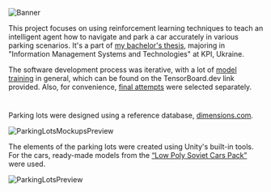 ![Banner](https://github.com/yuradanyliuk/AutonomousParking/assets/56362999/7a597506-8a39-4713-8796-9ce82856b69b)

This project focuses on using reinforcement learning techniques to teach an intelligent agent how to navigate and park a car accurately in various parking scenarios.
It's a part of [my bachelor's thesis](https://drive.google.com/drive/folders/1YK7YRnL6dpJ33humapjptR0H9O5MAja_), majoring in "Information Management Systems and Technologies" at KPI, Ukraine.

The software development process was iterative, with a lot of [model training](https://tensorboard.dev/experiment/wW80LL6ySPGVxk6jJeQvRw) in general, which can be found on the TensorBoard.dev link provided.
Also, for convenience, [final attempts](https://tensorboard.dev/experiment/snac9DewTPWmc1rOr1o9kA) were selected separately.
#
Parking lots were designed using a reference database, [dimensions.com](https://www.dimensions.com).

![ParkingLotsMockupsPreview](https://github.com/yuradanyliuk/AutonomousParking/assets/56362999/1c3759db-2399-4041-9201-e7ec58817018)

The elements of the parking lots were created using Unity's built-in tools. For the cars, ready-made models from the [“Low Poly Soviet Cars Pack”](https://assetstore.unity.com/packages/3d/vehicles/low-poly-soviet-cars-pack-184453) were used.

![ParkingLotsPreview](https://github.com/yuradanyliuk/AutonomousParking/assets/56362999/55ea93fe-ad0d-49ce-9930-14b357e1d2ea)